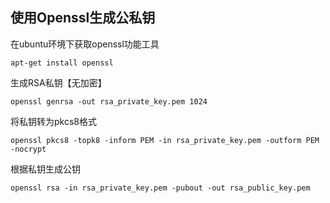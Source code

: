 ## 使用Openssl生成公私钥

在ubuntu环境下获取openssl功能工具

```
apt-get install openssl
```

生成RSA私钥【无加密】

```
openssl genrsa -out rsa_private_key.pem 1024
```

将私钥转为pkcs8格式

```
openssl pkcs8 -topk8 -inform PEM -in rsa_private_key.pem -outform PEM -nocrypt
```

根据私钥生成公钥

```
openssl rsa -in rsa_private_key.pem -pubout -out rsa_public_key.pem
```



